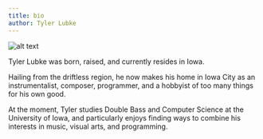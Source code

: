 ```yaml
---
title: bio
author: Tyler Lubke
---
```


![alt text](/images/small-portrait-square.png)

Tyler Lubke was born, raised, and currently resides in Iowa.

Hailing from the driftless region, he now makes his home in Iowa City as an instrumentalist, composer, programmer, and a hobbyist of too many things for his own good.

At the moment, Tyler studies Double Bass and Computer Science at the University of Iowa, and particularly enjoys finding ways to combine his interests in music, visual arts, and programming.
